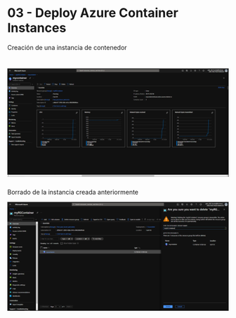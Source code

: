 # 03 - Deploy Azure Container Instances
Creación de una instancia de contenedor
# ![03a-ContainerInstance](Evidencias/03a-ContainerInstance.png)

Borrado de la instancia creada anteriormente

![03b-ContainerInstance](Evidencias/03b-ContainerInstance.png)

